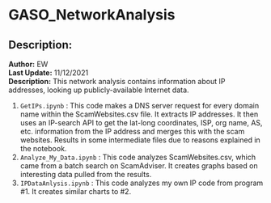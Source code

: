 # GASO_NetworkAnalysis

## Description:
**Author:** EW  
**Last Update:** 11/12/2021  
**Description:** This network analysis contains information about IP addresses, looking up publicly-available Internet data.  

1. `GetIPs.ipynb` : This code makes a DNS server request for every domain name within the ScamWebsites.csv file. It extracts IP addresses. It then uses an IP-search API to get the lat-long coordinates, ISP, org name, AS, etc. information from the IP address and merges this with the scam websites. Results in some intermediate files due to reasons explained in the notebook.  
2. `Analyze_My_Data.ipynb` : This code analyzes ScamWebsites.csv, which came from a batch search on ScamAdviser. It creates graphs based on interesting data pulled from the results.  
3. `IPDataAnlysis.ipynb` : This code analyzes my own IP code from program #1. It creates similar charts to #2.  